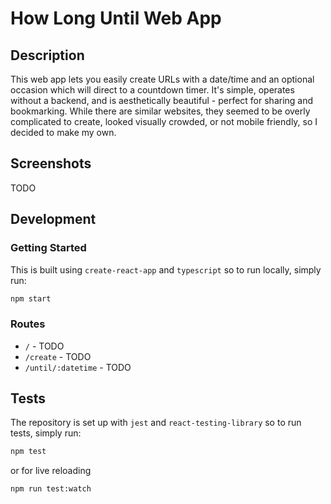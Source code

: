 # How Long Until Web App

## Description

This web app lets you easily create URLs with a date/time and an optional occasion which will direct to a countdown
timer. It's simple, operates without a backend, and is aesthetically beautiful - perfect for sharing and bookmarking. While there
are similar websites, they seemed to be overly complicated to create, looked visually crowded, or not mobile friendly, so I decided to make my own. 

## Screenshots
TODO

## Development

### Getting Started

This is built using `create-react-app` and `typescript` so to run locally, simply run:

```zsh
npm start
```

### Routes

- `/` - TODO
- `/create` - TODO
- `/until/:datetime` - TODO

## Tests

The repository is set up with `jest` and `react-testing-library` so to run tests, simply run:

```zsh
npm test
```

or for live reloading

```zsh
npm run test:watch
```